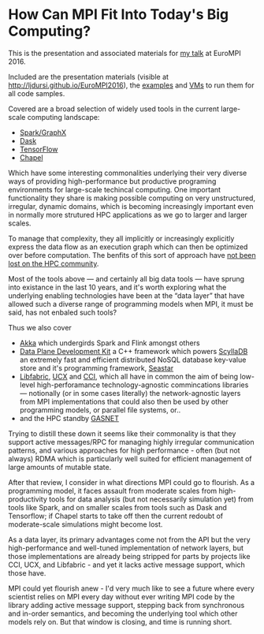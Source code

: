 # How Can MPI Fit Into Today's Big Computing?

This is the presentation and associated materials for [my talk](http://www.eurompi2016.ed.ac.uk/keynotes#dursi)
at EuroMPI 2016.

Included are the presentation materials (visible at http://ljdursi.github.io/EuroMPI2016), the [examples](./examples)
and [VMs](./vms) to run them for all code samples.

Covered are a broad selection of widely used tools in the current large-scale computing landscape:
* [Spark/GraphX](http://spark.apache.org)
* [Dask](http://dask.pydata.org)
* [TensorFlow](http://tensorflow.org)
* [Chapel](http://chapel.cray.com)

Which have some interesting commonalities underlying their very
diverse ways of providing high-performance but productive programing
environments for large-scale techincal computing.  One important
functionality they share is making possible computing on very
unstructured, irregular, dynamic domains, which is becoming
increasingly important even in normally more strutured HPC applications
as we go to larger and larger scales.  

To manage that complexity, they all implicitly or increasingly
explicitly express the data flow as an execution graph which can
then be optimized over before computation.  The benfits of this
sort of approach have [not been lost on the HPC
community](http://icl.cs.utk.edu/parsec/).

Most of the tools above &mdash; and certainly all big data tools
&mdash; have sprung into existance in the last 10 years, and it's
worth exploring what the underlying enabling technologies have
been at the &ldquo;data layer&rdquo; that have allowed such a diverse
range of programming models when MPI, it must be said, has not
enbaled such tools?

Thus we also cover
* [Akka](http://akka.io) which undergirds Spark and Flink amongst others
* [Data Plane Development Kit](http://dpdk.org) a C++ framework which powers [ScyllaDB](http://www.scylladb.com) an extremely fast and efficient distributed NoSQL database key-value store and it's programming framework, [Seastar](http://www.seastar-project.org)
* [Libfabric](https://ofiwg.github.io/libfabric/), [UCX](http://www.openucx.org) and [CCI](https://github.com/CCI/cci), which all have in common the aim of being low-level high-perforamance technology-agnostic commincations libraries &mdash; notionally (or in some cases literally) the network-agnostic layers from MPI implementations that could also then be used by other programming models, or parallel file systems, or..
* and the HPC standby [GASNET](https://gasnet.lbl.gov) 

Trying to distill these down it seems like their commonality is that they support active messages/RPC for managing highly irregular communication
patterns, and various approaches for high performance - often (but not always) RDMA which is particularly well suited for efficient management of
large amounts of mutable state.

After that review, I consider in what directions MPI could go to flourish. As a programming model, it faces assault from moderate scales from high-productivity
tools for data analysis (but not necessarily simulation yet) from tools like Spark, and on smaller scales from tools such as Dask and Tensorflow; if Chapel
starts to take off then the current redoubt of moderate-scale simulations might become lost.

As a data layer, its primary advantages come not from the API but the very high-performance and well-tuned implementation of network layers, 
but those implementations are already being stripped for parts by projects like CCI, UCX, and Libfabric - and yet it lacks active message support,
which those have.

MPI could yet flourish anew - I'd very much like to see a future where every scientist relies on MPI every day without ever writing MPI code
by the library adding active message support, stepping back from synchronous and in-order semantics, and becoming the underlying tool which
other models rely on.  But that window is closing, and time is running short.
